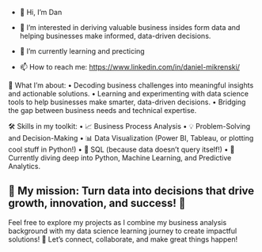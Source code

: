 - 👋 Hi, I’m Dan
- 👀 I’m interested in deriving valuable business insides form data and helping businesses make informed, data-driven decisions.
- 🌱 I’m currently learning and precticing
  
- 📫 How to reach me: https://www.linkedin.com/in/daniel-mikrenski/

🎯 What I’m about:
	•	Decoding business challenges into meaningful insights and actionable solutions.
	•	Learning and experimenting with data science tools to help businesses make smarter, data-driven decisions.
	•	Bridging the gap between business needs and technical expertise.

🛠️ Skills in my toolkit:
	•	📈 Business Process Analysis
	•	💡 Problem-Solving and Decision-Making
	•	📊 Data Visualization (Power BI, Tableau, or plotting cool stuff in Python!)
	•	💾 SQL (because data doesn’t query itself!)
	•	🧠 Currently diving deep into Python, Machine Learning, and Predictive Analytics.

🌟 My mission:
Turn data into decisions that drive growth, innovation, and success! 🎉
-----------------------------------------------------------------------------------
Feel free to explore my projects as I combine my business analysis background with my data science learning journey to create impactful solutions! 🧩 Let’s connect, collaborate, and make great things happen!

<!---
Dansult/Dansult is a ✨ special ✨ repository because its `README.md` (this file) appears on your GitHub profile.
You can click the Preview link to take a look at your changes.
--->
